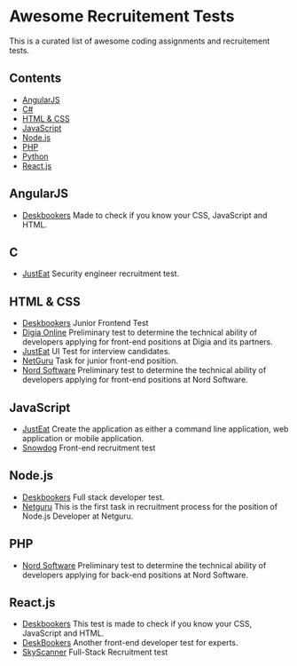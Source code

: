 # Awesome Recruitement Tests

This is a curated list of awesome coding assignments and recruitement tests.

## Contents

- [AngularJS](#angularjs)
- [C#](#c)
- [HTML & CSS](#html)
- [JavaScript](#javascript)
- [Node.js](#nodejs)
- [PHP](#php)
- [Python](#python)
- [React.js](#reactjs)

## AngularJS

- [Deskbookers](https://github.com/deskbookers/frontend-test) Made to check if you know your CSS, JavaScript and HTML.

## C

- [JustEat](https://github.com/justeat/JustEat.InfoSecRecruitmentTest) Security engineer recruitment test.

## HTML & CSS

- [Deskbookers](https://github.com/deskbookers/frontend-test-junior) Junior Frontend Test
- [Digia Online](https://github.com/digiaonline/docs/tree/master/recruitment/html5) Preliminary test to determine the technical ability of developers applying for front-end positions at Digia and its partners.
- [JustEat](https://github.com/justeat/JustEat.Recruitment.UI) UI Test for interview candidates.
- [NetGuru](https://github.com/netguru/junior-frontend-recruitment-task) Task for junior front-end position.
- [Nord Software](https://github.com/digiaonline/preliminary-tests) Preliminary test to determine the technical ability of developers applying for front-end positions at Nord Software.

## JavaScript

- [JustEat](https://github.com/justeat/JustEat.RecruitmentTest) Create the application as either a command line application, web application or mobile application.
- [Snowdog](https://github.com/SnowdogApps/front-end-recruitment-test) Front-end recruitment test

## Node.js

- [Deskbookers](https://github.com/deskbookers/full-stack-test) Full stack developer test.
- [Netguru](https://github.com/netguru/nodejs-recruitment-task) This is the first task in recruitment process for the position of Node.js Developer at Netguru.

## PHP

- [Nord Software](https://github.com/digiaonline/docs/tree/master/recruitment/basic-back-end) Preliminary test to determine the technical ability of developers applying for back-end positions at Nord Software.

## React.js

- [Deskbookers](https://github.com/deskbookers/frontend-test) This test is made to check if you know your CSS, JavaScript and HTML.
- [DeskBookers](https://github.com/deskbookers/frontend-expert-test) Another front-end developer test for experts.
- [SkyScanner](https://github.com/Skyscanner/full-stack-recruitment-test) Full-Stack Recruitment test
